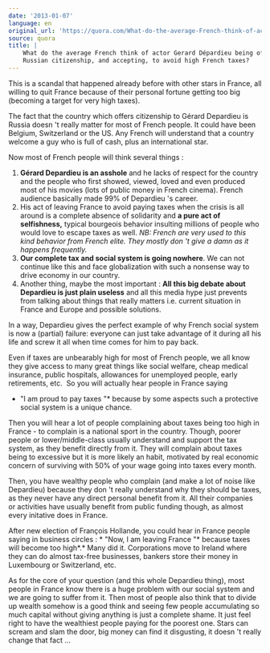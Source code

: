 ```yaml
---
date: '2013-01-07'
language: en
original_url: 'https://quora.com/What-do-the-average-French-think-of-actor-Gerard-D%C3%A9pardieu-being-offered-Russian-citizenship-and-accepting-to-avoid-high-French-taxes/answer/Clément-Renaud'
source: quora
title: |
    What do the average French think of actor Gerard Dépardieu being offered
    Russian citizenship, and accepting, to avoid high French taxes?
---
```


This is a scandal that happened already before with other stars in
France, all willing to quit France because of their personal fortune
getting too big (becoming a target for very high taxes). 
 
The fact that the country which offers citizenship to Gérard Depardieu
is Russia doesn 't really matter for most of French people. It could
have been Belgium, Switzerland or the US. Any French will understand
that a country welcome a guy who is full of cash, plus an international
star. 
 
Now most of French people will think several things : 

1.  **Gérard Depardieu is an asshole** and he lacks of respect for the
    country and the people who first showed, viewed, loved and even
    produced most of his movies (lots of public money in French cinema).
    French audience basically made 99% of Depardieu 's career.
2.  His act of leaving France to avoid paying taxes when the crisis is
    all around is a complete absence of solidarity and **a pure act of
    selfishness,** typical bourgeois behavior insulting millions of
    people who would love to escape taxes as well. *NB: French are very
    used to this kind behavior from French elite. They mostly don 't
    give a damn as it happens frequently.*
3.  **Our complete tax and social system is going nowhere**. We can not
    continue like this and face globalization with such a nonsense way
    to drive economy in our country.
4.  Another thing, maybe the most important : **All this big debate
    about Depardieu is just plain useless** and all this media hype just
    prevents from talking about things that really matters i.e. current
    situation in France and Europe and possible solutions. 
     

 
In a way, Depardieu gives the perfect example of why French social
system is now a (partial) failure: everyone can just take advantage of
it during all his life and screw it all when time comes for him to pay
back.  
 
Even if taxes are unbearably high for most of French people, we all know
they give access to many great things like social welfare, cheap medical
insurance, public hospitals, allowances for unemployed people, early
retirements, etc.  So you will actually hear people in France saying
* "I am proud to pay taxes "* because by some aspects such a protective
social system is a unique chance. 
 
Then you will hear a lot of people complaining about taxes being too
high in France - to complain is a national sport in the country. Though,
poorer people or lower/middle-class usually understand and support the
tax system, as they benefit directly from it. They will complain about
taxes being to excessive but it is more likely an habit, motivated by
real economic concern of surviving with 50% of your wage going into
taxes every month. 
 
Then, you have wealthy people who complain (and make a lot of noise like
Depardieu) because they don 't really understand why they should be
taxes, as they never have any direct personal benefit from it. All their
companies or activities have usually benefit from public funding though,
as almost every initative does in France. 
 
After new election of François Hollande, you could hear in France people
saying in business circles : * "Now, I am leaving France "* because
taxes will become too high*.* Many did it. Corporations move to Ireland
where they can do almost tax-free businesses, bankers store their money
in Luxembourg or Switzerland, etc. 
 
As for the core of your question (and this whole Depardieu thing), most
people in France know there is a huge problem with our social system and
we are going to suffer from it. Then most of people also think that to
divide up wealth somehow is a good think and seeing few people
accumulating so much capital without giving anything is just a complete
shame. It just feel right to have the wealthiest people paying for the
poorest one. Stars can scream and slam the door, big money can find it
disgusting, it doesn 't really change that fact ...
